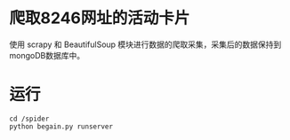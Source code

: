 # 爬取8246网址的活动卡片

使用 scrapy 和 BeautifulSoup 模块进行数据的爬取采集，采集后的数据保持到mongoDB数据库中。
# 运行 
  
    cd /spider
    python begain.py runserver
    
    
